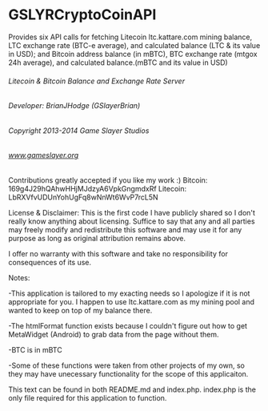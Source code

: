 GSLYRCryptoCoinAPI
==================

Provides six API calls for fetching Litecoin ltc.kattare.com mining balance, LTC exchange rate (BTC-e average), and calculated balance (LTC &amp; its value in USD); and Bitcoin address balance (in mBTC), BTC exchange rate (mtgox 24h average), and calculated balance.(mBTC and its value in USD)

######    Litecoin & Bitcoin Balance and Exchange Rate Server    ######
######          Developer: BrianJHodge (GSlayerBrian)            ######
######         Copyright 2013-2014 Game Slayer Studios           ######
######                  www.gameslayer.org                       ######

Contributions greatly accepted if you like my work :)
Bitcoin:  169g4J29hQAhwHHjMJdzyA6VpkGngmdxRf
Litecoin: LbRXVfvUDUnYohUgFq8wNnWt6WvP7rcL5N

License & Disclaimer:
This is the first code I have publicly shared so I don't really know anything about licensing.
Suffice to say that any and all parties may freely modify and redistribute this software and  may use it for any purpose as long as original attribution remains above.

I offer no warranty with this software and take no responsibility for consequences of its use.

Notes:

-This application is tailored to my exacting needs so I apologize if it is not appropriate for you. I happen to use ltc.kattare.com as my mining pool and wanted to keep on top of my balance there.

-The htmlFormat function exists because I couldn't figure out how to get MetaWidget (Android) to grab data from the page without them.

-BTC is in mBTC

-Some of these functions were taken from other projects of my own, so they may have unecessary functionality for the scope of this applicaiton.

This text can be found in both README.md and index.php. index.php is the only file required for this application to function.
